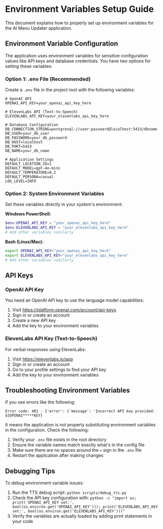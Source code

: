 # Environment Variables Setup Guide

This document explains how to properly set up environment variables for the AI Menu Updater application.

## Environment Variable Configuration

The application uses environment variables for sensitive configuration values like API keys and database credentials. You have two options for setting these variables:

### Option 1: .env File (Recommended)

Create a `.env` file in the project root with the following variables:

```
# OpenAI API
OPENAI_API_KEY=your_openai_api_key_here

# ElevenLabs API (Text-to-Speech)
ELEVENLABS_API_KEY=your_elevenlabs_api_key_here

# Database Configuration
DB_CONNECTION_STRING=postgresql://user:password@localhost:5433/dbname
DB_USER=your_db_user
DB_PASSWORD=your_db_password
DB_HOST=localhost
DB_PORT=5433
DB_NAME=your_db_name

# Application Settings
DEFAULT_LOCATION_ID=1
DEFAULT_MODEL=gpt-4o-mini
DEFAULT_TEMPERATURE=0.2
DEFAULT_PERSONA=casual
LOG_LEVEL=INFO
```

### Option 2: System Environment Variables

Set these variables directly in your system's environment:

**Windows PowerShell:**
```powershell
$env:OPENAI_API_KEY = "your_openai_api_key_here"
$env:ELEVENLABS_API_KEY = "your_elevenlabs_api_key_here"
# Add other variables similarly
```

**Bash (Linux/Mac):**
```bash
export OPENAI_API_KEY="your_openai_api_key_here"
export ELEVENLABS_API_KEY="your_elevenlabs_api_key_here"
# Add other variables similarly
```

## API Keys

### OpenAI API Key

You need an OpenAI API key to use the language model capabilities:

1. Visit https://platform.openai.com/account/api-keys
2. Sign in or create an account
3. Create a new API key
4. Add the key to your environment variables

### ElevenLabs API Key (Text-to-Speech)

For verbal responses using ElevenLabs:

1. Visit https://elevenlabs.io/app
2. Sign in or create an account
3. Go to your profile settings to find your API key
4. Add the key to your environment variables

## Troubleshooting Environment Variables

If you see errors like the following:

```
Error code: 401 - {'error': {'message': 'Incorrect API key provided: ${OPENAI*****KEY}
```

It means the application is not properly substituting environment variables in the configuration. Check the following:

1. Verify your `.env` file exists in the root directory
2. Ensure the variable names match exactly what's in the config file
3. Make sure there are no spaces around the `=` sign in the `.env` file
4. Restart the application after making changes

## Debugging Tips

To debug environment variable issues:

1. Run the TTS debug script: `python scripts/debug_tts.py`
2. Check the API key configuration with: `python -c "import os; print('OPENAI_API_KEY set:', bool(os.environ.get('OPENAI_API_KEY'))); print('ELEVENLABS_API_KEY set:', bool(os.environ.get('ELEVENLABS_API_KEY')))"`
3. Verify the variables are actually loaded by adding print statements in your code 